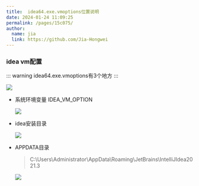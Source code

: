 ```yaml
---
title:  idea64.exe.vmoptions位置说明
date: 2024-01-24 11:09:25
permalink: /pages/15c075/
author: 
  name: jia
  link: https://github.com/Jia-Hongwei
---
```


### idea vm配置

::: warning
idea64.exe.vmoptions有3个地方
:::

<img src="https://jsd.cdn.zzko.cn/gh/Jia-Hongwei/picx-images-hosting@master/image.7l0oz163nsg0.webp">

+ 系统环境变量 IDEA_VM_OPTION

    <img src="https://jsd.cdn.zzko.cn/gh/Jia-Hongwei/picx-images-hosting@master/image.33enhsj4vv40.webp">

+ idea安装目录
    
    <img src="https://jsd.cdn.zzko.cn/gh/Jia-Hongwei/picx-images-hosting@master/image.23q3a7wqake8.webp">

+ APPDATA目录
    > C:\Users\Administrator\AppData\Roaming\JetBrains\IntelliJIdea2021.3
    <img src="https://jsd.cdn.zzko.cn/gh/Jia-Hongwei/picx-images-hosting@master/image.5zoe90rq13k0.webp">